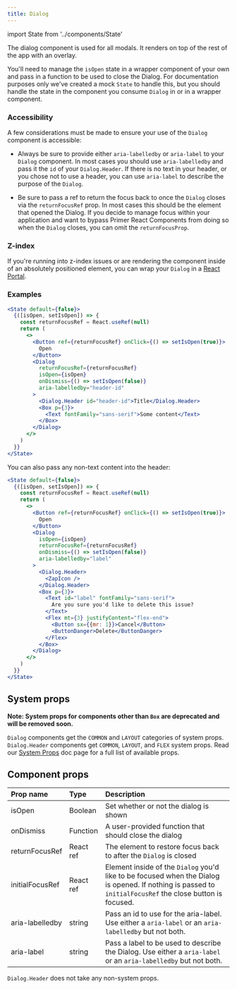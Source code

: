 ```yaml
---
title: Dialog
---
```


import State from '../components/State'

The dialog component is used for all modals. It renders on top of the rest of the app with an overlay.

You'll need to manage the `isOpen` state in a wrapper component of your own and pass in a function to be used to close the Dialog. For documentation purposes only we've created a mock `State` to handle this, but you should handle the state in the component you consume `Dialog` in or in a wrapper component.

### Accessibility

A few considerations must be made to ensure your use of the `Dialog` component is accessible:

- Always be sure to provide either `aria-labelledby` or `aria-label` to your `Dialog` component. In most cases you should use `aria-labelledby` and pass it the `id` of your `Dialog.Header`. If there is no text in your header, or you chose not to use a header, you can use `aria-label` to describe the purpose of the `Dialog`.

- Be sure to pass a ref to return the focus back to once the `Dialog` closes via the `returnFocusRef` prop. In most cases this should be the element that opened the Dialog. If you decide to manage focus within your application and want to bypass Primer React Components from doing so when the `Dialog` closes, you can omit the `returnFocusProp`.

### Z-index

If you're running into z-index issues or are rendering the component inside of an absolutely positioned element, you can wrap your `Dialog` in a [React Portal](https://reactjs.org/docs/portals.html).

### Examples

```jsx live
<State default={false}>
  {([isOpen, setIsOpen]) => {
    const returnFocusRef = React.useRef(null)
    return (
      <>
        <Button ref={returnFocusRef} onClick={() => setIsOpen(true)}>
          Open
        </Button>
        <Dialog
          returnFocusRef={returnFocusRef}
          isOpen={isOpen}
          onDismiss={() => setIsOpen(false)}
          aria-labelledby="header-id"
        >
          <Dialog.Header id="header-id">Title</Dialog.Header>
          <Box p={3}>
            <Text fontFamily="sans-serif">Some content</Text>
          </Box>
        </Dialog>
      </>
    )
  }}
</State>
```

You can also pass any non-text content into the header:

```jsx live
<State default={false}>
  {([isOpen, setIsOpen]) => {
    const returnFocusRef = React.useRef(null)
    return (
      <>
        <Button ref={returnFocusRef} onClick={() => setIsOpen(true)}>
          Open
        </Button>
        <Dialog
          isOpen={isOpen}
          returnFocusRef={returnFocusRef}
          onDismiss={() => setIsOpen(false)}
          aria-labelledby="label"
        >
          <Dialog.Header>
            <ZapIcon />
          </Dialog.Header>
          <Box p={3}>
            <Text id="label" fontFamily="sans-serif">
              Are you sure you'd like to delete this issue?
            </Text>
            <Flex mt={3} justifyContent="flex-end">
              <Button sx={{mr: 1}}>Cancel</Button>
              <ButtonDanger>Delete</ButtonDanger>
            </Flex>
          </Box>
        </Dialog>
      </>
    )
  }}
</State>
```

## System props

**Note: System props for components other than `Box` are deprecated and will be removed soon.**

`Dialog` components get the `COMMON` and `LAYOUT` categories of system props. `Dialog.Header` components get `COMMON`, `LAYOUT`, and `FLEX` system props. Read our [System Props](/system-props) doc page for a full list of available props.

## Component props

| Prop name       | Type      | Description                                                                                                                                               |
| :-------------- | :-------- | :-------------------------------------------------------------------------------------------------------------------------------------------------------- |
| isOpen          | Boolean   | Set whether or not the dialog is shown                                                                                                                    |
| onDismiss       | Function  | A user-provided function that should close the dialog                                                                                                     |
| returnFocusRef  | React ref | The element to restore focus back to after the `Dialog` is closed                                                                                         |
| initialFocusRef | React ref | Element inside of the `Dialog` you'd like to be focused when the Dialog is opened. If nothing is passed to `initialFocusRef` the close button is focused. |
| aria-labelledby | string    | Pass an id to use for the aria-label. Use either a `aria-label` or an `aria-labelledby` but not both.                                                     |
| aria-label      | string    | Pass a label to be used to describe the Dialog. Use either a `aria-label` or an `aria-labelledby` but not both.                                           |

`Dialog.Header` does not take any non-system props.
